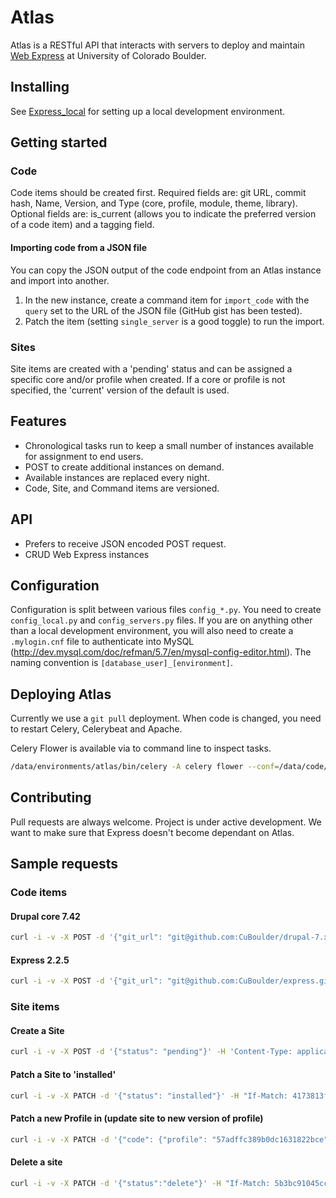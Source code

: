 # Atlas

Atlas is a RESTful API that interacts with servers to deploy and maintain [Web Express](https://github.com/CuBoulder/express) at University of Colorado Boulder.

## Installing

See [Express_local](https://github.com/CuBoulder/express_local) for setting up a local development environment.

## Getting started

### Code
Code items should be created first. Required fields are: git URL, commit hash, Name, Version, and Type (core, profile, module, theme, library). Optional fields are: is_current (allows you to indicate the preferred version of a code item) and a tagging field.

#### Importing code from a JSON file

You can copy the JSON output of the code endpoint from an Atlas instance and import into another.
1. In the new instance, create a command item for `import_code` with the `query` set to the URL of the JSON file (GitHub gist has been tested). 
2. Patch the item (setting `single_server` is a good toggle) to run the import.

### Sites 
Site items are created with a 'pending' status and can be assigned a specific core and/or profile when created. If a core or profile is not specified, the 'current' version of the default is used.

## Features
* Chronological tasks run to keep a small number of instances available for assignment to end users.
* POST to create additional instances on demand.
* Available instances are replaced every night.
* Code, Site, and Command items are versioned.

## API
* Prefers to receive JSON encoded POST request.
* CRUD Web Express instances

## Configuration

Configuration is split between various files `config_*.py`. You need to create `config_local.py` and `config_servers.py` files.
If you are on anything other than a local development environment, you will also need to create a `.mylogin.cnf` file to authenticate into MySQL (http://dev.mysql.com/doc/refman/5.7/en/mysql-config-editor.html). The naming convention is `[database_user]_[environment]`. 

## Deploying Atlas

Currently we use a `git pull` deployment. When code is changed, you need to restart Celery, Celerybeat and Apache.

Celery Flower is available via to command line to inspect tasks. 
```bash
/data/environments/atlas/bin/celery -A celery flower --conf=/data/code/atlas/config_flower.py
```

## Contributing

Pull requests are always welcome. Project is under active development. We want to make sure that Express doesn't become dependant on Atlas.

## Sample requests
### Code items
#### Drupal core 7.42
```bash
curl -i -v -X POST -d '{"git_url": "git@github.com:CuBoulder/drupal-7.x.git", "commit_hash": "9ee4a1a2fa3bedb3852d21f2198509c107c48890", "meta":{"version": "7.42", "code_type": "core", "name": "drupal", "is_current": true}}' -H 'Content-Type: application/json' -u 'USERNAME:PASSWORD' https://inventory.local/atlas/code
```

#### Express 2.2.5
```bash
curl -i -v -X POST -d '{"git_url": "git@github.com:CuBoulder/express.git", "commit_hash": "5f1fb979cacff22d6641da3c413696d02f9cc5f5", "meta":{"version": "2.2.5", "code_type": "profile", "name": "express", "is_current": true}}' -H 'Content-Type: application/json' -u 'USERNAME:PASSWORD' https://inventory.local/atlas/code
```

### Site items
#### Create a Site
```bash
curl -i -v -X POST -d '{"status": "pending"}' -H 'Content-Type: application/json' -u 'USERNAME:PASSWORD' https://inventory.local/atlas/sites
```

#### Patch a Site to 'installed'
```bash
curl -i -v -X PATCH -d '{"status": "installed"}' -H "If-Match: 4173813fc614292febc79241a8b677266cbed826" -H 'Content-Type: application/json' -u 'USERNAME:PASSWORD' https://inventory.local/atlas/sites/579b8f9a89b0dc0d7d7ce090
```

#### Patch a new Profile in (update site to new version of profile)
```bash
curl -i -v -X PATCH -d '{"code": {"profile": "57adffc389b0dc1631822bce"}}' -H "If-Match: b8c1942d0238559ca9c3333626777ec7ce97f955" -H 'Content-Type: application/json' -u 'USERNAME:PASSWORD' https://inventory.local/atlas/sites/57adff1389b0dc1613d0f948
```

#### Delete a site
```bash
curl -i -v -X PATCH -d '{"status":"delete"}' -H "If-Match: 5b3bc91045cca9fdc9a8b50bfb4095ecceb2dcbe" -H 'Content-Type: application/json' -u 'USERNAME:PASSWORD' https://inventory.local/atlas/sites/57adfdb789b0dc1612c23a90
```
